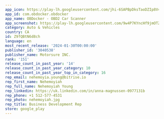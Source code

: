 ```yaml
---
app_icon: https://play-lh.googleusercontent.com/jhi-6SAPBpDksTaoDZIp8V4JUaNI08JIAE2Qwom2szLr2j5OetoDYs2lPZ980Ev1gkg
app_id: com.obdocker.obdocker
app_name: OBDocker - OBD2 Car Scanner
app_screenshot: https://play-lh.googleusercontent.com/9w4P7KYncHf9jmOTZj0Tc6zNosbbPydDP_cJI4lUusJUbU7nDCmjfXOvwTvjlQlhmg
category: Auto & Vehicles
country: CA
id: Z9fQBtN6d8ch
language: en
most_recent_release: '2024-01-30T00:00:00'
publisher_id: '3040538'
publisher_name: Motorsure INC.
rank: '151'
release_count_in_past_year: '14'
release_count_in_past_year_category: 10
release_count_in_past_year_top_in_category: 16
rep_email: nehemoyia.young@bitrise.io
rep_first_name: Nehemoyiah
rep_full_name: Nehemoyiah Young
rep_linkedin: https://uk.linkedin.com/in/anna-magnussen-0977131b
rep_phone: +1 512-577-4531
rep_photo: nehemoyiah.jpg
rep_title: Business Development Rep
store: google_play
---
```

